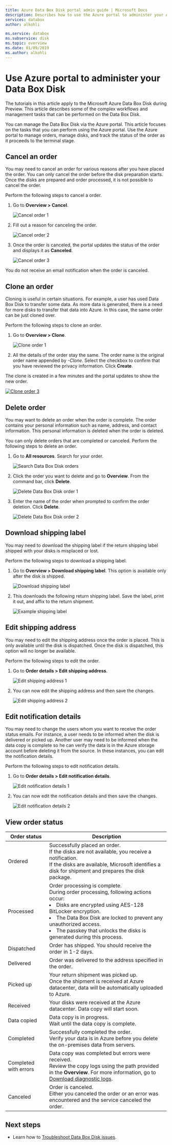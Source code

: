 ```yaml
---
title: Azure Data Box Disk portal admin guide | Microsoft Docs 
description: Describes how to use the Azure portal to administer your Azure Data Box.
services: databox
author: alkohli

ms.service: databox
ms.subservice: disk
ms.topic: overview
ms.date: 01/09/2019
ms.author: alkohli
---
```

# Use Azure portal to administer your Data Box Disk

The tutorials in this article apply to the Microsoft Azure Data Box Disk during Preview. This article describes some of the complex workflows and management tasks that can be performed on the Data Box Disk. 

You can manage the Data Box Disk via the Azure portal. This article focuses on the tasks that you can perform using the Azure portal. Use the Azure portal to manage orders, manage disks, and track the status of the order as it proceeds to the terminal stage.

## Cancel an order

You may need to cancel an order for various reasons after you have placed the order. You can only cancel the order before the disk preparation starts. Once the disks are prepared and order processed, it is not possible to cancel the order. 

Perform the following steps to cancel a order.

1.	Go to **Overview > Cancel**. 

    ![Cancel order 1](media/data-box-portal-ui-admin/cancel-order1.png)

2.	Fill out a reason for canceling the order.  

    ![Cancel order 2](media/data-box-portal-ui-admin/cancel-order2.png)

3.	Once the order is canceled, the portal updates the status of the order and displays it as **Canceled**.

    ![Cancel order 3](media/data-box-portal-ui-admin/cancel-order3.png)

You do not receive an email notification when the order is canceled.

## Clone an order

Cloning is useful in certain situations. For example, a user has used Data Box Disk to transfer some data. As more data is generated, there is a need for more disks to transfer that data into Azure. In this case, the same order can be just cloned over.

Perform the following steps to clone an order.

1.	Go to **Overview > Clone**. 

    ![Clone order 1](media/data-box-portal-ui-admin/clone-order1.png)

2.	All the details of the order stay the same. The order name is the original order name appended by *-Clone*. Select the checkbox to confirm that you have reviewed the privacy information. Click **Create**.    

The clone is created in a few minutes and the portal updates to show the new order.

[![Clone order 3](media/data-box-portal-ui-admin/clone-order3.png)](media/data-box-portal-ui-admin/clone-order3.png#lightbox) 

## Delete order

You may want to delete an order when the order is complete. The order contains your personal information such as name, address, and contact information. This personal information is deleted when the order is deleted.

You can only delete orders that are completed or canceled. Perform the following steps to delete an order.

1. Go to **All resources**. Search for your order.

    ![Search Data Box Disk orders](media/data-box-portal-ui-admin/search-data-box-disk-orders.png)

2. Click the order you want to delete and go to **Overview**. From the command bar, click **Delete**.

    ![Delete Data Box Disk order 1](media/data-box-portal-ui-admin/delete-order1.png)

3. Enter the name of the order when prompted to confirm the order deletion. Click **Delete**.

     ![Delete Data Box Disk order 2](media/data-box-portal-ui-admin/delete-order2.png)


## Download shipping label

You may need to download the shipping label if the return shipping label shipped with your disks is misplaced or lost. 

Perform the following steps to download a shipping label.
1.	Go to **Overview > Download shipping label**. This option is available only after the disk is shipped. 

    ![Download shipping label](media/data-box-portal-ui-admin/download-shipping-label.png)

2.	This downloads the following return shipping label. Save the label, print it out, and affix to the return shipment.

    ![Example shipping label](media/data-box-portal-ui-admin/example-shipping-label.png)

## Edit shipping address

You may need to edit the shipping address once the order is placed. This is only available until the disk is dispatched. Once the disk is dispatched, this option will no longer be available.

Perform the following steps to edit the order.

1. Go to **Order details > Edit shipping address**.

    ![Edit shipping address 1](media/data-box-portal-ui-admin/edit-shipping-address1.png)

2. You can now edit the shipping address and then save the changes.

    ![Edit shipping address 2](media/data-box-portal-ui-admin/edit-shipping-address2.png)

## Edit notification details

You may need to change the users whom you want to receive the order status emails. For instance, a user needs to be informed when the disk is delivered or picked up. Another user may need to be informed when the data copy is complete so he can verify the data is in the Azure storage account before deleting it from the source. In these instances, you can edit the notification details.

Perform the following steps to edit notification details.

1. Go to **Order details > Edit notification details**.

    ![Edit notification details 1](media/data-box-portal-ui-admin/edit-notification-details1.png)

2. You can now edit the notification details and then save the changes.
 
    ![Edit notification details 2](media/data-box-portal-ui-admin/edit-notification-details2.png)

## View order status

|Order status |Description |
|---------|---------|
|Ordered     | Successfully placed an order. <br> If the disks are not available, you receive a notification. <br>If the disks are available, Microsoft identifies a disk for shipment and prepares the disk package.        |
|Processed     | Order processing is complete. <br> During order processing, following actions occur:<li>Disks are encrypted using AES-128 BitLocker encryption. </li> <li>The Data Box Disk are locked to prevent any unauthorized access.</li><li>The passkey that unlocks the disks is generated during this process.</li>        |
|Dispatched     | Order has shipped. You should receive the order in 1-2 days.        |
|Delivered     | Order was delivered to the address specified in the order.        |
|Picked up     |Your return shipment was picked up. <br> Once the shipment is received at Azure datacenter, data will be automatically uploaded to Azure.         |
|Received     | Your disks were received at the Azure datacenter. Data copy will start soon.        |
|Data copied     |Data copy is in progress.<br> Wait until the data copy is complete.         |
|Completed       |Successfully completed the order.<br> Verify your data is in Azure before you delete the on-premises data from servers.         |
|Completed with errors| Data copy was completed but errors were received. <br> Review the copy logs using the path provided in the **Overview**. For more information, go to [Download diagnostic logs](data-box-disk-troubleshoot.md#download-diagnostic-logs).   |
|Canceled            |Order is canceled. <br> Either you canceled the order or an error was encountered and the service canceled the order.     |



## Next steps

- Learn how to [Troubleshoot Data Box Disk issues](data-box-disk-troubleshoot.md).
